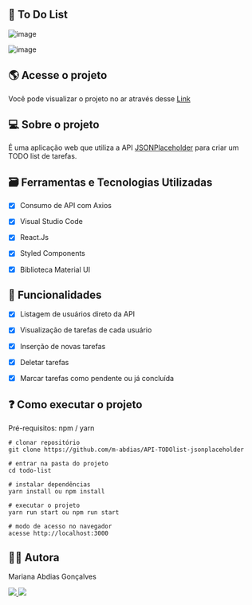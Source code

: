 ## 📝 To Do List

 ![image](https://user-images.githubusercontent.com/98291335/185810027-2f572fae-1b89-4d0e-916a-1ff35088cd23.png)
 
 ![image](https://user-images.githubusercontent.com/98291335/185810406-b67a09ca-fdcb-4f06-b81c-1a0785a20b26.png)
 
## 🌎 Acesse o projeto 

Você pode visualizar o projeto no ar através desse [Link](https://impossible-mark.surge.sh/)

 
## 💻 Sobre o projeto 

É uma aplicação web que utiliza a API [JSONPlaceholder](https://jsonplaceholder.typicode.com) para criar um TODO list de tarefas.


## 🗃️ Ferramentas e Tecnologias Utilizadas

- [x] Consumo de API com Axios
- [x] Visual Studio Code
- [x] React.Js
- [x] Styled Components
- [x] Biblioteca Material UI


## 📝 Funcionalidades

- [x] Listagem de usuários direto da API
- [x] Visualização de tarefas de cada usuário
- [x] Inserção de novas tarefas
- [x] Deletar tarefas
- [x] Marcar tarefas como pendente ou já concluída


## ❓ Como executar o projeto

Pré-requisitos: npm / yarn

```
# clonar repositório
git clone https://github.com/m-abdias/API-TODOlist-jsonplaceholder

# entrar na pasta do projeto 
cd todo-list

# instalar dependências
yarn install ou npm install

# executar o projeto
yarn run start ou npm run start

# modo de acesso no navegador
acesse http://localhost:3000
```

## 👩‍💻 Autora

Mariana Abdias Gonçalves

<a href="https://www.linkedin.com/in/devmabdias/"><img src="https://img.shields.io/badge/LinkedIn-0077B5?style=for-the-badge&logo=linkedin&logoColor=white">
</a>
<a href="https://github.com/m-abdias"><img src="https://img.shields.io/badge/GitHub-100000?style=for-the-badge&logo=github&logoColor=white">
</a>

